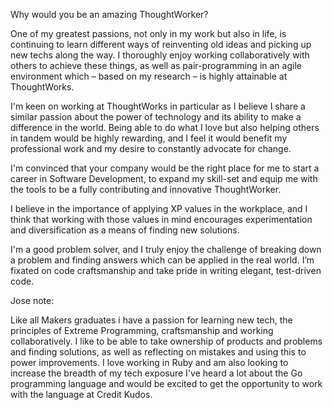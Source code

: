 Why would you be an amazing ThoughtWorker?

One of my greatest passions, not only in my work but also in life, is continuing to learn different ways of reinventing old ideas and picking up new techs along the way. I thoroughly enjoy working collaboratively with others to achieve these things, as well as pair-programming in an agile environment which – based on my research – is highly attainable at ThoughtWorks.

I'm keen on working at ThoughtWorks in particular as I believe I share a similar passion about the power of technology and its ability to make a difference in the world. Being able to do what I love but also helping others in tandem would be highly rewarding, and I feel it would benefit my professional work and my desire to constantly advocate for change.

I'm convinced that your company would be the right place for me to start a career in Software Development, to expand my skill-set and equip me with the tools to be a fully contributing and innovative ThoughtWorker.

I believe in the importance of applying XP values in the workplace, and I think that working with those values in mind encourages experimentation and diversification as a means of finding new solutions.

I'm a good problem solver, and I truly enjoy the challenge of breaking down a problem and finding answers which can be applied in the real world. I’m fixated on code craftsmanship and take pride in writing elegant, test-driven code.








Jose note:

Like all Makers graduates i have a passion for learning new tech, the principles of Extreme Programming, craftsmanship  and working collaboratively.  I like to be able to take ownership of products and problems and finding solutions, as well as reflecting on mistakes and using this to power improvements.  I love working in Ruby and am also looking to increase the breadth of my tech exposure I've heard a lot about the Go programming language and would be excited to get the opportunity to work with the language at Credit Kudos.

